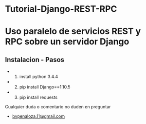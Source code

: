 # Tutorial-Django-REST-RPC
Uso paralelo de servicios REST y RPC sobre un servidor Django
==========
Instalacion - Pasos
--------------------
+ 1) install python 3.4.4
+ 2) pip install Django==1.10.5
+ 3) pip install requests 

Cualquier duda o comentario no duden en preguntar 
+ bvpenaloza.11@gmail.com